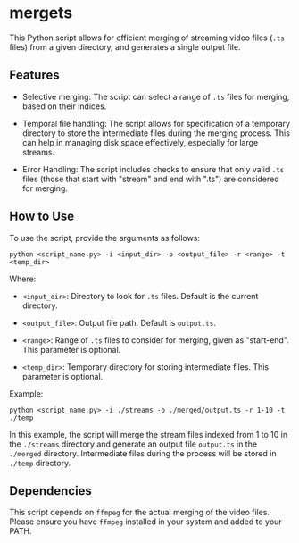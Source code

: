 # mergets

This Python script allows for efficient merging of streaming video files (`.ts` files) from a given directory, and generates a single output file. 

## Features

- Selective merging: The script can select a range of `.ts` files for merging, based on their indices.

- Temporal file handling: The script allows for specification of a temporary directory to store the intermediate files during the merging process. This can help in managing disk space effectively, especially for large streams.

- Error Handling: The script includes checks to ensure that only valid `.ts` files (those that start with "stream" and end with ".ts") are considered for merging.

## How to Use

To use the script, provide the arguments as follows:

`python <script_name.py> -i <input_dir> -o <output_file> -r <range> -t <temp_dir>`

Where: 

- `<input_dir>`: Directory to look for `.ts` files. Default is the current directory.

- `<output_file>`: Output file path. Default is `output.ts`.

- `<range>`: Range of `.ts` files to consider for merging, given as "start-end". This parameter is optional.

- `<temp_dir>`: Temporary directory for storing intermediate files. This parameter is optional.

Example:

`python <script_name.py> -i ./streams -o ./merged/output.ts -r 1-10 -t ./temp`

In this example, the script will merge the stream files indexed from 1 to 10 in the `./streams` directory and generate an output file `output.ts` in the `./merged` directory. Intermediate files during the process will be stored in `./temp` directory.

## Dependencies

This script depends on `ffmpeg` for the actual merging of the video files. Please ensure you have `ffmpeg` installed in your system and added to your PATH.

